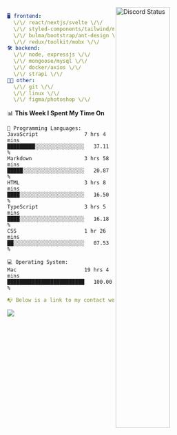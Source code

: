 
<a href="https://discord.com/users/279302975371870218" target="_blank">
    <img width="50%" align="right" alt="Discord Status" src="https://lanyard.cnrad.dev/api/279302975371870218?bg=161B22&borderRadius=5px%205px%200%200&hideTimestamp=true&idleMessage=Just%20chillin%27%20at%20the%20moment&animated=true">
</a>

```yaml
🖥️ frontend: 
  \/\/ react/nextjs/svelte \/\/
  \/\/ styled-components/tailwind/mui/
  \/\/ bulma/bootstrap/ant-design \/\/
  \/\/ redux/toolkit/mobx \/\/
🛠 backend: 
  \/\/ node, expressjs \/\/
  \/\/ mongoose/mysql \/\/
  \/\/ docker/axios \/\/
  \/\/ strapi \/\/
👨‍💻 other: 
  \/\/ git \/\/ 
  \/\/ linux \/\/
  \/\/ figma/photoshop \/\/
```
<!--START_SECTION:waka-->
📊 **This Week I Spent My Time On** 

```text
💬 Programming Languages: 
JavaScript               7 hrs 4 mins        █████████░░░░░░░░░░░░░░░░   37.11 % 
Markdown                 3 hrs 58 mins       █████░░░░░░░░░░░░░░░░░░░░   20.87 % 
HTML                     3 hrs 8 mins        ████░░░░░░░░░░░░░░░░░░░░░   16.50 % 
TypeScript               3 hrs 5 mins        ████░░░░░░░░░░░░░░░░░░░░░   16.18 % 
CSS                      1 hr 26 mins        ██░░░░░░░░░░░░░░░░░░░░░░░   07.53 % 

💻 Operating System: 
Mac                      19 hrs 4 mins       █████████████████████████   100.00 % 
```


<!--END_SECTION:waka-->
```yaml
📭 Below is a link to my contact website 
```
<a href="https://mxns.xyz" target="_black"> <img src="https://img.shields.io/badge/website-161B22?style=for-the-badge&logo=About.me&logoColor=white"></img> <a/>
